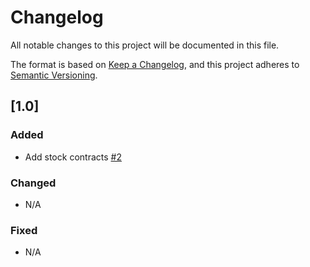 # Changelog

All notable changes to this project will be documented in this file.

The format is based on [Keep a Changelog](https://keepachangelog.com/en/1.0.0/),
and this project adheres to [Semantic Versioning](https://semver.org/spec/v2.0.0.html).

## [1.0]

### Added

- Add stock contracts [#2](https://gitlab.fftech.info/platforms-ecommerce-internal/pricing/stock-sentinel/merge_requests/2/)

### Changed

- N/A

### Fixed

- N/A